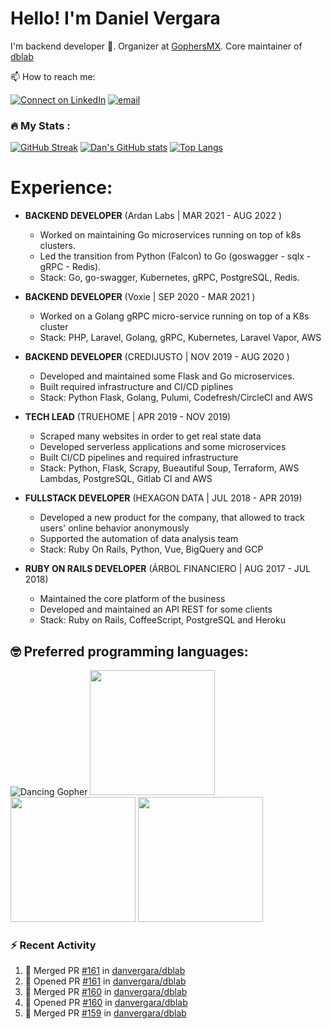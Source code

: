 # Hello! I'm Daniel Vergara

I'm backend developer :robot:. Organizer at [GophersMX](https://t.me/golangmx). Core maintainer of [dblab](https://github.com/danvergara/dblab)

📫 How to reach me:

[![Connect on LinkedIn](https://img.shields.io/badge/LinkedIn-0077B5?style=for-the-badge&logo=linkedin&logoColor=white)](https://www.linkedin.com/in/daniel-omar-vergara-pérez-2b5471159)
[![email](https://img.shields.io/badge/Gmail-D14836?style=for-the-badge&logo=gmail&logoColor=white)](daniel.omar.vergara@gmail.com)

### :fire: My Stats :
[![GitHub Streak](https://streak-stats.demolab.com?user=danvergara&theme=dracula)](https://git.io/streak-stats)
[![Dan's GitHub stats](https://github-readme-stats.vercel.app/api?username=danvergara&show_icons=true&theme=dracula&count_private=true)](https://github.com/anuraghazra/github-readme-stats)
[![Top Langs](https://github-readme-stats.vercel.app/api/top-langs/?username=danvergara&layout=compact&theme=dracula&hide=jupyter%20notebook)](https://github.com/anuraghazra/github-readme-stats)


# Experience:

* **BACKEND DEVELOPER**
    (Ardan Labs | MAR 2021 - AUG 2022 )
    * Worked on maintaining Go microservices running on top of k8s clusters.
    * Led the transition from Python (Falcon) to Go (goswagger - sqlx - gRPC - Redis).
    * Stack: Go, go-swagger, Kubernetes, gRPC, PostgreSQL, Redis.

* **BACKEND DEVELOPER**
    (Voxie | SEP 2020 - MAR 2021 )
    * Worked on a Golang gRPC micro-service running on top of a K8s cluster
    * Stack: PHP, Laravel, Golang, gRPC, Kubernetes, Laravel Vapor, AWS

* **BACKEND DEVELOPER**
    (CREDIJUSTO | NOV 2019 - AUG 2020 )
    * Developed and maintained some Flask and Go microservices.
    * Built required infrastructure and CI/CD piplines
    * Stack: Python Flask, Golang, Pulumi, Codefresh/CircleCI and AWS

* **TECH LEAD**
    (TRUEHOME | APR 2019 - NOV 2019)
    * Scraped many websites in order to get real state data
    * Developed serverless applications and some microservices
    * Built CI/CD pipelines and required infrastructure
    * Stack: Python, Flask, Scrapy, Bueautiful Soup, Terraform, AWS Lambdas, PostgreSQL, Gitlab CI and AWS

* **FULLSTACK DEVELOPER**
    (HEXAGON DATA | JUL 2018 - APR 2019)
    * Developed a new product for the company, that allowed to track users' online behavior anonymously
    * Supported the automation of data analysis team
    * Stack: Ruby On Rails, Python, Vue, BigQuery and GCP

* **RUBY ON RAILS DEVELOPER**
    (ÁRBOL FINANCIERO | AUG 2017 - JUL 2018)
    * Maintained the core platform of the business
    * Developed and maintained an API REST for some clients
    * Stack: Ruby on Rails, CoffeeScript, PostgreSQL and Heroku

## :nerd_face: Preferred programming languages:

![Dancing Gopher](http://static.velvetcache.org/pages/2018/06/13/party-gopher/dancing-gopher.gif)
<img src="https://media.giphy.com/media/KAq5w47R9rmTuvWOWa/giphy.gif" width="200" height="200"/>
<img src="https://upload.wikimedia.org/wikipedia/commons/7/73/Ruby_logo.svg" width="200" height="200"/>
<img src="https://upload.wikimedia.org/wikipedia/commons/6/6a/JavaScript-logo.png" width="200" height="200">

### :zap: Recent Activity

<!--START_SECTION:activity-->
1. 🎉 Merged PR [#161](https://github.com/danvergara/dblab/pull/161) in [danvergara/dblab](https://github.com/danvergara/dblab)
2. 💪 Opened PR [#161](https://github.com/danvergara/dblab/pull/161) in [danvergara/dblab](https://github.com/danvergara/dblab)
3. 🎉 Merged PR [#160](https://github.com/danvergara/dblab/pull/160) in [danvergara/dblab](https://github.com/danvergara/dblab)
4. 💪 Opened PR [#160](https://github.com/danvergara/dblab/pull/160) in [danvergara/dblab](https://github.com/danvergara/dblab)
5. 🎉 Merged PR [#159](https://github.com/danvergara/dblab/pull/159) in [danvergara/dblab](https://github.com/danvergara/dblab)
<!--END_SECTION:activity-->
